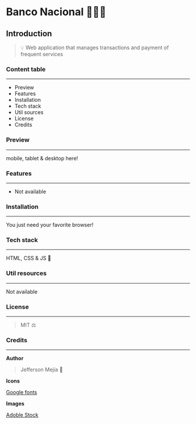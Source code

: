 # Banco Nacional 🏦🇪🇨

## **Introduction**

> 💡 Web application that manages transactions and payment of frequent services

### **Content table**

---

- Preview
- Features
- Installation
- Tech stack
- Util sources
- License
- Credits

### **Preview**

---

mobile, tablet & desktop here!

<!-- [![main.png](https://i.postimg.cc/tCGKM1HS/main.png)](https://postimg.cc/mhVpcgkC) -->

### **Features**

---

- Not available

### **Installation**

---

You just need your favorite browser!

### **Tech stack**

---

HTML, CSS & JS 🍦

### **Util resources**

---

Not available

### **License**

---

> MIT ⚖️

### **Credits**

---

**Author**

> Jefferson Mejía 🍉

**Icons**

[Google fonts](https://fonts.google.com/about)

**Images**

[Adoble Stock](https://stock.adobe.com)
